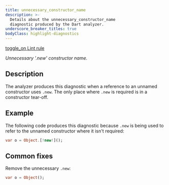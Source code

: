 ```yaml
---
title: unnecessary_constructor_name
description: >-
  Details about the unnecessary_constructor_name
  diagnostic produced by the Dart analyzer.
underscore_breaker_titles: true
bodyClass: highlight-diagnostics
---
```


<div class="tags">
  <a class="tag-label"
      href="/tools/linter-rules/unnecessary_constructor_name"
      title="Learn about the lint rule that enables this diagnostic."
      aria-label="Learn about the lint rule that enables this diagnostic."
      target="_blank">
    <span class="material-symbols" aria-hidden="true">toggle_on</span>
    <span>Lint rule</span>
  </a>
</div>

_Unnecessary '.new' constructor name._

## Description

The analyzer produces this diagnostic when a reference to an unnamed
constructor uses `.new`. The only place where `.new` is required is in a
constructor tear-off.

## Example

The following code produces this diagnostic because `.new` is being used
to refer to the unnamed constructor where it isn't required:

```dart
var o = Object.[!new!]();
```

## Common fixes

Remove the unnecessary `.new`:

```dart
var o = Object();
```
